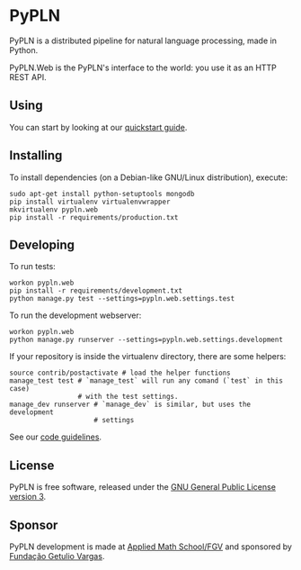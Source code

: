# PyPLN

PyPLN is a distributed pipeline for natural language processing, made in
Python.

PyPLN.Web is the PyPLN's interface to the world: you use it as an HTTP REST
API.


## Using

You can start by looking at our [quickstart
guide](https://github.com/NAMD/pypln.web/wiki/Quickstart-guide).


## Installing

To install dependencies (on a Debian-like GNU/Linux distribution), execute:

    sudo apt-get install python-setuptools mongodb
    pip install virtualenv virtualenvwrapper
    mkvirtualenv pypln.web
    pip install -r requirements/production.txt


## Developing

To run tests:

    workon pypln.web
    pip install -r requirements/development.txt
    python manage.py test --settings=pypln.web.settings.test


To run the development webserver:

    workon pypln.web
    python manage.py runserver --settings=pypln.web.settings.development


If your repository is inside the virtualenv directory, there are some helpers:

    source contrib/postactivate # load the helper functions
    manage_test test # `manage_test` will run any comand (`test` in this case)
                     # with the test settings.
    manage_dev runserver # `manage_dev` is similar, but uses the development
                         # settings

See our [code guidelines](https://github.com/namd/pypln.web/blob/develop/CONTRIBUTING.rst).


## License

PyPLN is free software, released under the [GNU General Public License version
3](https://gnu.org/licenses/gpl-3.0.html).


## Sponsor

PyPLN development is made at [Applied Math School/FGV](http://emap.fgv.br/) and
sponsored by [Fundação Getulio Vargas](http://portal.fgv.br/).
